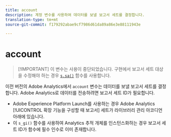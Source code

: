 ```yaml
---
title: account
description: 계정 변수를 사용하여 데이터를 보낼 보고서 세트를 결정합니다.
translation-type: tm+mt
source-git-commit: f179292abae9cf7986d61da89a86e3e88111943e

---
```



# account

> [!IMPORTANT] 이 변수는 사용이 중단되었습니다. 구현에서 보고서 세트 대상을 수정해야 하는 경우 [`s.sa()`](../functions/sa-method.md) 함수를 사용합니다.

이전 버전의 Adobe Analytics에서 `account` 변수는 데이터를 보낼 보고서 세트를 결정합니다. Adobe Analytics로 데이터를 전송하려면 보고서 세트 ID가 필요합니다.

* Adobe Experience Platform Launch를 사용하는 경우 Adobe Analytics [!UICONTROL 확장 기능을 구성할 때 보고서] 세트가 라이브러리 관리 아코디언 아래에 있습니다.
* 이 `s_gi()` 함수를 사용하여 Analytics 추적 개체를 인스턴스화하는 경우 보고서 세트 ID가 함수에 필수 인수로 이미 존재합니다.

